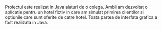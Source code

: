 Proiectul este realizat in Java alaturi de o colega. Ambii am dezvoltat o aplicatie pentru un hotel fictiv
in care am simulat primirea clientilor si optiunile care sunt oferite de catre hotel. Toata partea de
interfata grafica a fost realizata in Java.
